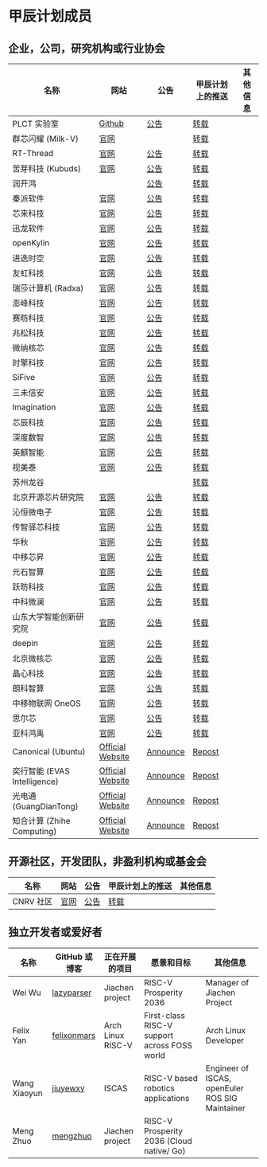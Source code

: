 # 甲辰计划成员

## 企业，公司，研究机构或行业协会

|          名称 |     网站        |   公告            | 甲辰计划上的推送 |        其他信息   |
| ------------- | --------------- | ----------------- | ---------------- | ----------------- |
| PLCT 实验室 | [Github](https://github.com/plctlab) | [公告](https://mp.weixin.qq.com/s/msP5f3VAgjAmuzc9TCE1Yg) | [转载](https://mp.weixin.qq.com/s/2MKFuHrTn22npnPqTk4oOg) | |
| 群芯闪耀 (Milk-V) | [官网](https://milkv.io/) |  | [转载](https://mp.weixin.qq.com/s/ARJa94xg7rVdmx4cUjB1vA) | |
| RT-Thread | [官网](https://www.rt-thread.org) | [公告](https://mp.weixin.qq.com/s/MwmBHf8Yb6Rmk6o7Ndie6w) | [转载](https://mp.weixin.qq.com/s/qWuH8TcCLFnRfHBdJO6xrg) | |
| 苦芽科技 (Kubuds) | [官网](https://kubuds.io) | [公告](https://mp.weixin.qq.com/s/MR_OUHR4rcztoDt9_k9YBw) | [转载](https://mp.weixin.qq.com/s/kW1NKYvWQSxxccRIk_S68g) | |
| 润开鸿 |  | [公告](https://mp.weixin.qq.com/s/YZq1C_1DnPVKzN1bqH_tpA) | [转载](https://mp.weixin.qq.com/s/nfGMsxH4ASI44lC0kbW9hw) | |
| 秦派软件 | [官网](https://atomdb.com/about/index.html) | [公告](https://mp.weixin.qq.com/s/eKlsLT2UOcKp_wJ8ZbjxYg) | [转载](https://mp.weixin.qq.com/s/wDvPFmTOofqiLI7IM_Yduw) | |
| 芯来科技 | [官网](https://www.nucleisys.com) | [公告](https://mp.weixin.qq.com/s/7N8KUwNStA-NqTX3KRdJGg) | [转载](https://mp.weixin.qq.com/s/jf3OQ1J-UuJp_kmMfuvLkQ) | |
| 迅龙软件 | [官网](http://www.xunlong.tv) | [公告](https://mp.weixin.qq.com/s/97lJNUotzBtn2bA62L4Bwg) | [转载](https://mp.weixin.qq.com/s/n0Yh005AkpscTMYGcgex2Q) | |
| openKylin | [官网](https://www.openkylin.top) | [公告](https://mp.weixin.qq.com/s/lwp1sgkxsewayQi-6aL9Cw) | [转载](https://mp.weixin.qq.com/s/LUKWczceWEbkJkrZ5t9PrQ) | |
| 进迭时空 | [官网](https://www.spacemit.com) | [公告](https://mp.weixin.qq.com/s/ZP21kYIxua6qaajDV8cBQg) | [转载](https://mp.weixin.qq.com/s/1inMDIJxch3fcSkYGykd1A) | |
| 友虹科技 | [官网](http://www.scofd.com) | [公告](https://mp.weixin.qq.com/s/YTHFciUQo8poE4kCCsPxHA) | [转载](https://mp.weixin.qq.com/s/-pU0bFIemAB1YR8iL97YgA) | |
| 瑞莎计算机 (Radxa) | [官网](https://radxa.com) | [公告](https://mp.weixin.qq.com/s/MJ8KPlhI2GT1yIwVRO4Ulw) | [转载](https://mp.weixin.qq.com/s/wwoY8fAtyJ_UDIzH7uCVgA) | |
| 澎峰科技 | [官网](https://www.perfxlab.cn) | [公告](https://mp.weixin.qq.com/s/t7uU_Qn-VkoV_kpx3nurRA) | [转载](https://mp.weixin.qq.com/s/-BFUW5PDd9ruuRhPVy9cBA) | |
| 赛昉科技 | [官网](https://www.starfivetech.com) | [公告](https://mp.weixin.qq.com/s/vm6lIy2gBPey8FQtk9yvxA) | [转载](https://mp.weixin.qq.com/s/ECjml6sE-c4evSFefg_zBg) | |
| 兆松科技 | [官网](https://www.terapines.com) | [公告](https://mp.weixin.qq.com/s/qdueIwMh4yW35OTKXrjEnQ) | [转载](https://mp.weixin.qq.com/s/KfifXHOzHbO5Kz1m8mQiFg) | |
| 微纳核芯 | [官网](https://www.nanocorechip.com) | [公告](https://mp.weixin.qq.com/s/auIPsnt8ooMK9cbtv1BFOw) | [转载](https://mp.weixin.qq.com/s/W19D46OyGt9f11qVCVEhPQ) | |
| 时擎科技 | [官网](https://www.timesintelli.com) | [公告](https://mp.weixin.qq.com/s/--OTFB49QvOAZi_8zQvlZA) | [转载](https://mp.weixin.qq.com/s/O2zXr0sIOP_LtUU2vJSCbg) | |
| SiFive | [官网](https://www.sifive.com) | [公告](https://mp.weixin.qq.com/s/EWXUgllzF2Dx_Jlfz6NT1Q) | [转载](https://mp.weixin.qq.com/s/DOlULRW5V0bAyZnRF3fNrA) | |
| 三未信安 | [官网](https://www.sansec.com.cn) | [公告](https://mp.weixin.qq.com/s/FB9EE0dliTVhZwiUoEAAFg) | [转载](https://mp.weixin.qq.com/s/ijW6RHHFTI02ZNseQwoRUg) | |
| Imagination | [官网](https://www.imaginationtech.com) | [公告](https://mp.weixin.qq.com/s/quM8lvpbdQTe9y7QEY10_A) | [转载](https://mp.weixin.qq.com/s/BWfvpWP6EypXC_J-woeITQ) | |
| 芯辰科技 | [官网](http://m.xciic.com) | [公告](https://mp.weixin.qq.com/s/2d5SqMlUKgT6_opjeC9fZg) | [转载](https://mp.weixin.qq.com/s/sZ0AOnzx9sKD65tLg7MqxA) | |
| 深度数智 | [官网](https://deepcomputing.io) | [公告](https://mp.weixin.qq.com/s/LGbU2JQ73j2-CPs0ewuaGA) | [转载](https://mp.weixin.qq.com/s/z1Tr7XOgJ-xCoxbQLnVljg) | |
| 英麒智能 | [官网](http://www.inchitech.com) | [公告](https://mp.weixin.qq.com/s/cF-128jis-lLqntaMQGDhg) | [转载](https://mp.weixin.qq.com/s/_PEEOrzajWx7YnaCDlT1Qg) | |
| 视美泰 | [官网](https://www.shimeta.com.cn) | [公告](https://www.shimeta.com.cn/newsinfo/7479687.html) | [转载](https://mp.weixin.qq.com/s/ZgMrm5T-5SR4I7FiEIBwwQ) | |
| 苏州龙谷 |  |  | [转载](https://mp.weixin.qq.com/s/Nt_ZJQsTUeTQP5OaHU3xeg) | |
| 北京开源芯片研究院 | [官网](https://www.bosc.ac.cn) | [公告](https://mp.weixin.qq.com/s/1GBlZJEj-OM5IA2jtWzGNw) | [转载](https://mp.weixin.qq.com/s/kSOLyLwiXGSMA7-ODelC7w) | |
| 沁恒微电子 | [官网](https://www.wch.cn) | [公告](https://www.wch.cn/news/676.html) | [转载](https://mp.weixin.qq.com/s/62rYWYy8Rp--Ifc9Fxrglw) | |
| 传智驿芯科技 | [官网](https://www.transchip.com/) | [公告](https://mp.weixin.qq.com/s/RaJkR4GklS1RL3I5sOa2bA) | [转载](https://mp.weixin.qq.com/s/7rGSPlXHVxh_VWvBI-c8Jw) | |
| 华秋 | [官网](https://www.huaqiu.com) | [公告](https://mp.weixin.qq.com/s/J6ggIWymANVF0vShD8Iu5g) | [转载](https://mp.weixin.qq.com/s/XqTeeczWGKqTsEs1A31LMw) | |
| 中移芯昇 | [官网](https://www.xinshengcmiot.cn) | [公告](https://mp.weixin.qq.com/s/A1FbhX4QxCxFn-AVU08Ycw) | [转载](https://mp.weixin.qq.com/s/0i8IkOyhsm4C8yyX4y5ApQ) | |
| 元石智算 | [官网](https://metastonecorp.com) | [公告](https://mp.weixin.qq.com/s/jR2QlwSe7gKQkBiizPapGw) | [转载](https://mp.weixin.qq.com/s/TgZBNPolv7HKBgCtvmkA5Q) | |
| 跃昉科技 | [官网](https://www.leapfive.com) | [公告](https://mp.weixin.qq.com/s/soQ4Fv-0BXML1eurBoWh7Q) | [转载](https://mp.weixin.qq.com/s/vN5P5o5oD38k0BtDxRNb2Q) | |
| 中科微澜 | [官网](https://www.vulab.com.cn) | [公告](https://mp.weixin.qq.com/s/jTep2bQtSi7XN4yE-s2sDg) | [转载](https://mp.weixin.qq.com/s/jRT4cY9MlIwExmRdpUGrfQ) | |
| 山东大学智能创新研究院 | [官网](https://aii.sdu.edu.cn) | [公告](https://aii.sdu.edu.cn/info/1002/1471.htm) | [转载](https://mp.weixin.qq.com/s/dCsKGAENrsYZJwngY4kOCw) | |
| deepin | [官网](https://www.deepin.org/index/zh) | [公告](https://www.deepin.org/zh/deepin-joins-the-risc-v-prosperity-2036/) | [转载](https://mp.weixin.qq.com/s/PYxxVWiw6ZTOn_PWMraqqw) | |
| 北京微核芯 | [官网](https://www.rvcore.com) | [公告](https://mp.weixin.qq.com/s/60SoEy3em-9CLNXKF_FQ8g) | [转载](https://mp.weixin.qq.com/s/ADJHkTB_xQiUQHxuVnMafg) | |
| 晶心科技 | [官网](https://www.andestech.com/) | [公告](https://mp.weixin.qq.com/s/WL6IWFoSeASXRBSvZwLJkQ) | [转载](https://mp.weixin.qq.com/s/n3FuTU_JcwEIfJa1mMBOgg) | |
| 朗科智算 | [官网](http://www.netac-ai.com) | [公告](http://www.netac-ai.com/new_details.html?newsid=785714) | [转载](https://mp.weixin.qq.com/s/EVe_lWsMb2qnEklXXJ9eNg) | |
| 中移物联网 OneOS | [官网](https://os.iot.10086.cn) | [公告](https://os.iot.10086.cn/news/81) | [转载](https://mp.weixin.qq.com/s/Zbxx2RiqRRvRlI5O8c4LMA) | |
| 思尔芯 | [官网](https://www.s2ceda.com/ch/) | [公告](https://www.s2ceda.com/ch/info-pr-479) | [转载](https://mp.weixin.qq.com/s/_LvyNLavau6t0ZB_Ho6oGg) | |
| 亚科鸿禹 | [官网](http://www.hypersilicon.com) | [公告](https://mp.weixin.qq.com/s/xDni6dQ18Beajul_n-R0kw) | [转载](https://mp.weixin.qq.com/s/e6EEk1NqMT1C5qpJENm0HA) | |
| Canonical (Ubuntu) | [Official Website](https://canonical.com) | [Announce](https://mp.weixin.qq.com/s/VZUOIFji7Hz_ws61f81Q-g) | [Repost](https://mp.weixin.qq.com/s/gryVUe4yTTuiPDyG4GUGHQ) | |
| 奕行智能 (EVAS Intelligence) | [Official Website](https://www.evas.ai/about.html) | [Announce](https://mp.weixin.qq.com/s/fnMw_6f4XzwyA351lyFKtA) | [Repost](https://mp.weixin.qq.com/s/81s0S4Bba5k3_a8XYWJM1w) | |
| 光电通 (GuangDianTong) | [Official Website](https://www.toec.com) | [Announce](https://mp.weixin.qq.com/s/N-WVmMz9gG9u2Z_J5nbxTA) | [Repost](https://mp.weixin.qq.com/s/d6VVrqW4Xk9c8B39MMUnOg) | |
| 知合计算 (Zhihe Computing) | [Official Website](http://www.zhcomputing.com) | [Announce](https://mp.weixin.qq.com/s/4IT0uOUDz7Z3MhbuSIjmLg) | [Repost](https://mp.weixin.qq.com/s/ZkxkzIljw6_dkOR8nNEfgg) | |

## 开源社区，开发团队，非盈利机构或基金会

|          名称  |     网站        |   公告            | 甲辰计划上的推送 |        其他信息   |
| -------------- | --------------- | ----------------- | ---------------- | ----------------- |
| CNRV 社区 | [官网](https://cnrv.io) | [公告](https://mp.weixin.qq.com/s/njgdEJkR43JJGJlbKaPtXw) | [转载](https://mp.weixin.qq.com/s/ellvWA09zn1Fb1mkxNJSxA) | |


## 独立开发者或爱好者

| 名称      | GitHub 或博客   | 正在开展的项目    | 愿景和目标       |        其他信息   |
| --------- | --------------- | ----------------- | ---------------- | ----------------- |
| Wei Wu    | [lazyparser](https://github.com/lazyparser/) | Jiachen project | RISC-V Prosperity 2036 | Manager of Jiachen Project |
| Felix Yan | [felixonmars](https://github.com/felixonmars/) | Arch Linux RISC-V | First-class RISC-V support across FOSS world | Arch Linux Developer |
| Wang Xiaoyun | [jiuyewxy](https://github.com/jiuyewxy) | ISCAS               | RISC-V based robotics applications | Engineer of ISCAS, openEuler ROS SIG Maintainer |
| Meng Zhuo | [mengzhuo](https://github.com/mengzhuo/) | Jiachen project | RISC-V Prosperity 2036 (Cloud native/ Go) |  |
